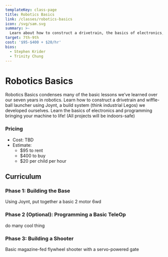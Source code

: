 ```yaml
---
templateKey: class-page
title: Robotics Basics
link: /classes/robotics-basics
icon: /svg/sam.svg
summary: >-
  Learn about how to construct a drivetrain, the basics of electronics, and how to code your machine to life!
target: 7th-9th
cost: '$95-$400 + $20/hr'
bios:
  - Stephen Krider
  - Trinity Chung
---
```

# Robotics Basics
Robotics Basics condenses many of the basic lessons we’ve learned over our seven years in robotics. Learn how to construct a drivetrain and wiffle-ball launcher using Joynt, a build system (think industrial Legos) we developed ourselves. Learn the basics of electronics and programming bringing your machine to life! (All projects will be indoors-safe)

### Pricing
* Cost: TBD
* Estimate:
  * $95 to rent
  * $400 to buy
  * $20 per child per hour

## Curriculum

### Phase 1: Building the Base
Using Joynt, put together a basic 2 motor 6wd

### Phase 2 (Optional): Programming a Basic TeleOp
do many cool thing

### Phase 3: Building a Shooter
Basic magazine-fed flywheel shooter with a servo-powered gate